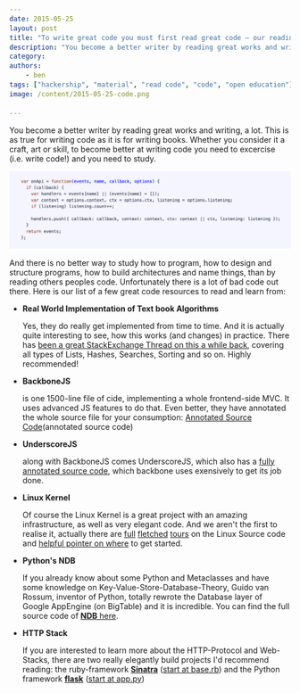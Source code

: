 ```yaml
---
date: 2015-05-25
layout: post
title: "To write great code you must first read great code – our reading list"
description: "You become a better writer by reading great works and writing, a lot. This is as true for writing code as it is for writing books. Whether you consider it a craft, art or skill, to become better at writing code you need to excercise (i.e. write code!) and you need to study. And there is no better way to study how to program, how to design and structure programs, how to build architectures and name things, than by reading others peoples code. Unfortunately there is a lot of bad code out there. Here is our list of a few great code resources to read and learn from."
category:
authors:
    - ben
tags: ["hackership", "material", "read code", "code", "open education"]
image: /content/2015-05-25-code.png

---
```


You become a better writer by reading great works and writing, a lot. This is as true for writing code as it is for writing books. Whether you consider it a craft, art or skill, to become better at writing code you need to excercise (i.e. write code!) and you need to study.

![code](/content/2015-05-25-code.png)

And there is no better way to study how to program, how to design and structure programs, how to build architectures and name things, than by reading others peoples code. Unfortunately there is a lot of bad code out there. Here is our list of a few great code resources to read and learn from:


- **Real World Implementation of Text book Algorithms**

  Yes, they do really get implemented from time to time. And it is actually quite interesting to see, how this works (and changes) in practice. There has [been a great StackExchange Thread on this a while back](http://cstheory.stackexchange.com/a/19773), covering all types of Lists, Hashes, Searches, Sorting and so on. Highly recommended!

- **BackboneJS**

  is one 1500-line file of cide, implementing a whole frontend-side MVC. It uses advanced JS features to do that. Even better, they have annotated the whole source file for your consumption: [Annotated Source Code][2](annotated source code)

- **UnderscoreJS**

  along with BackboneJS comes UnderscoreJS, which also has a [fully annotated source code][4], which backbone uses exensively to get its job done.

- **Linux Kernel**

  Of course the Linux Kernel is a great project with an amazing infrastructure, as well as very elegant code. And we aren't the first to realise it, actually there are [full][6] [fletched][7] [tours][8] on the Linux Source code and [helpful pointer on where][9] to get started.

- **Python's NDB**

  If you already know about some Python and Metaclasses and have some knowledge on Key-Value-Store-Database-Theory, Guido van Rossum, inventor of Python, totally rewrote the  Database layer of Google AppEngine (on BigTable) and it is incredible. You can find the full source code of [**NDB** here][10].

- **HTTP Stack**

  If you are interested to learn more about the HTTP-Protocol and Web-Stacks, there are two really elegantly build projects I'd recommend reading: the ruby-framework **[Sinatra][12]** ([start at base.rb][13]) and the Python framework **[flask][14]** ([start at app.py][15])


  [1]: http://backbonejs.org/
  [2]: http://backbonejs.org/docs/backbone.html
  [3]: http://underscorejs.org/
  [4]: http://underscorejs.org/docs/underscore.html
  [6]: http://en.wikiversity.org/wiki/Reading_the_Linux_Kernel_Sources
  [7]: http://www.tamacom.com/tour.html
  [8]: http://www.youtube.com/watch?v=y7SWXTyXF0E
  [9]: http://stackoverflow.com/a/1016109
  [10]: http://code.google.com/p/appengine-ndb-experiment/source/browse/
  [12]: http://www.sinatrarb.com/
  [13]: https://github.com/sinatra/sinatra/blob/master/lib/sinatra/base.rb
  [14]: http://flask.pocoo.org/
  [15]: https://github.com/mitsuhiko/flask/blob/master/flask/app.py